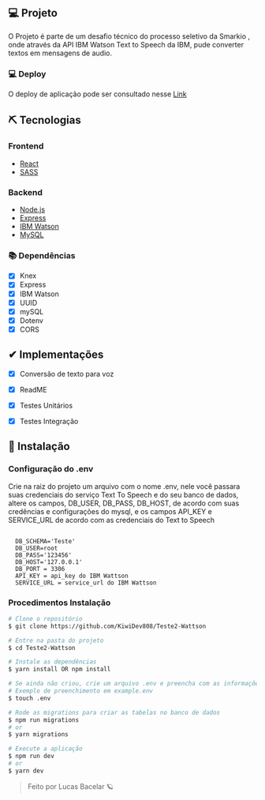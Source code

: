 ## 💻 Projeto

O Projeto é parte de um desafio técnico do processo seletivo da Smarkio , onde através da API IBM Watson Text to Speech da IBM, pude converter textos em mensagens de audio.

### 💻 Deploy

O deploy de aplicação pode ser consultado nesse <a href="https://shielded-cove-50870.herokuapp.com/" target="_blank">Link</a>

## ⛏ Tecnologias

### Frontend
- [React](https://pt-br.reactjs.org/)
- [SASS](https://sass-lang.com/)

### Backend
- [Node.js](https://nodejs.org/en/)
- [Express](https://expressjs.com/pt-br/)
- [IBM Watson](https://www.ibm.com/br-pt/watson)
- [MySQL](https://www.mysql.com/)

### 📚 Dependências

- [x] Knex
- [x] Express
- [x] IBM Watson
- [x] UUID
- [x] mySQL
- [x] Dotenv
- [x] CORS

## ✔ Implementações

- [x] Conversão de texto para voz
- [x] ReadME
- [x] Testes Unitários
- [x] Testes Integração


## 🚀 Instalação

### Configuração do .env
Crie na raiz do projeto um arquivo com o nome .env, nele você passara suas credenciais do serviço Text To Speech e do seu banco de dados, altere os campos, DB_USER, DB_PASS, DB_HOST, de acordo com suas credências e configurações do mysql, e os campos API_KEY e SERVICE_URL de acordo com as credenciais do Text to Speech

```env

  DB_SCHEMA='Teste'
  DB_USER=root
  DB_PASS='123456'
  DB_HOST='127.0.0.1'
  DB_PORT = 3306
  API_KEY = api_key do IBM Wattson
  SERVICE_URL = service_url do IBM Wattson

```

### Procedimentos Instalação

```bash
# Clone o repositório
$ git clone https://github.com/KiwiDev808/Teste2-Wattson

# Entre na pasta do projeto
$ cd Teste2-Wattson

# Instale as dependências
$ yarn install OR npm install

# Se ainda não criou, crie um arquivo .env e preencha com as informações do seu banco de dados e suas chaves da API
# Exemplo de preenchimento em example.env
$ touch .env

# Rode as migrations para criar as tabelas no banco de dados
$ npm run migrations
# or
$ yarn migrations

# Execute a aplicação
$ npm run dev
# or
$ yarn dev

```

<blockquote>
    Feito por Lucas Bacelar 🪐
</blockquote>

